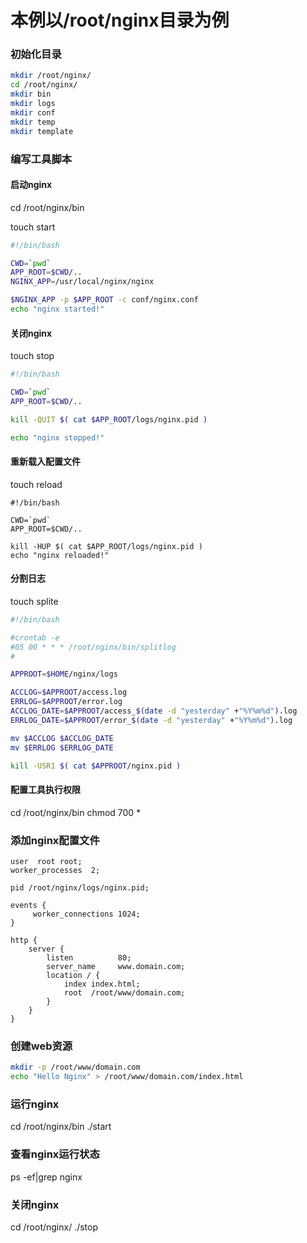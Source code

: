 # 本例以/root/nginx目录为例
### 初始化目录
```bash
mkdir /root/nginx/
cd /root/nginx/
mkdir bin
mkdir logs
mkdir conf
mkdir temp
mkdir template
```

### 编写工具脚本
#### 启动nginx
cd /root/nginx/bin

touch start
``` bash
#!/bin/bash

CWD=`pwd`
APP_ROOT=$CWD/..
NGINX_APP=/usr/local/nginx/nginx

$NGINX_APP -p $APP_ROOT -c conf/nginx.conf
echo "nginx started!"
```
#### 关闭nginx
touch stop
```bash
#!/bin/bash

CWD=`pwd`
APP_ROOT=$CWD/..

kill -QUIT $( cat $APP_ROOT/logs/nginx.pid )

echo "nginx stopped!"
```

#### 重新载入配置文件
touch reload
```
#!/bin/bash

CWD=`pwd`
APP_ROOT=$CWD/..

kill -HUP $( cat $APP_ROOT/logs/nginx.pid )
echo "nginx reloaded!"
```
#### 分割日志
touch splite
```bash
#!/bin/bash

#crontab -e
#05 00 * * * /root/nginx/bin/splitlog
#

APPROOT=$HOME/nginx/logs

ACCLOG=$APPROOT/access.log
ERRLOG=$APPROOT/error.log
ACCLOG_DATE=$APPROOT/access_$(date -d "yesterday" +"%Y%m%d").log
ERRLOG_DATE=$APPROOT/error_$(date -d "yesterday" +"%Y%m%d").log

mv $ACCLOG $ACCLOG_DATE
mv $ERRLOG $ERRLOG_DATE

kill -USR1 $( cat $APPROOT/nginx.pid )
```

#### 配置工具执行权限
cd /root/nginx/bin
chmod 700 *

### 添加nginx配置文件
```
user  root root;
worker_processes  2;

pid /root/nginx/logs/nginx.pid;

events {
     worker_connections 1024;
}

http {
    server {
        listen          80;
        server_name     www.domain.com;
        location / {
            index index.html;
            root  /root/www/domain.com;
        }
    }
}
```

### 创建web资源

```sh
mkdir -p /root/www/domain.com
echo "Hello Nginx" > /root/www/domain.com/index.html
```

### 运行nginx
cd /root/nginx/bin
./start

### 查看nginx运行状态
ps -ef|grep nginx

### 关闭nginx
cd /root/nginx/
./stop
